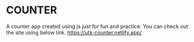 # COUNTER
A counter app created using js just for fun and practice.
You can check out the site using below link.
https://utk-counter.netlify.app/

